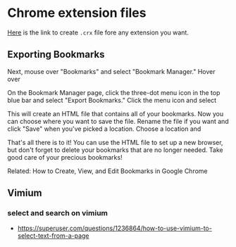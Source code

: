 # Chrome extension files

[Here](https://crxextractor.com/) is the link to create `.crx` file fore any extension you want.



## Exporting Bookmarks

Next, mouse over "Bookmarks" and select "Bookmark Manager."
Hover over

On the Bookmark Manager page, click the three-dot menu icon in the top blue bar and select "Export Bookmarks."
Click the menu icon and select

This will create an HTML file that contains all of your bookmarks. Now you can choose where you want to save the file. Rename the file if you want
and click "Save" when you've picked a location.
Choose a location and

That's all there is to it! You can use the HTML file to set up a new browser, but don't forget to delete your bookmarks that are no longer needed.
Take good care of your precious bookmarks!

Related: How to Create, View, and Edit Bookmarks in Google Chrome



## Vimium


### select and search on vimium

- https://superuser.com/questions/1236864/how-to-use-vimium-to-select-text-from-a-page


